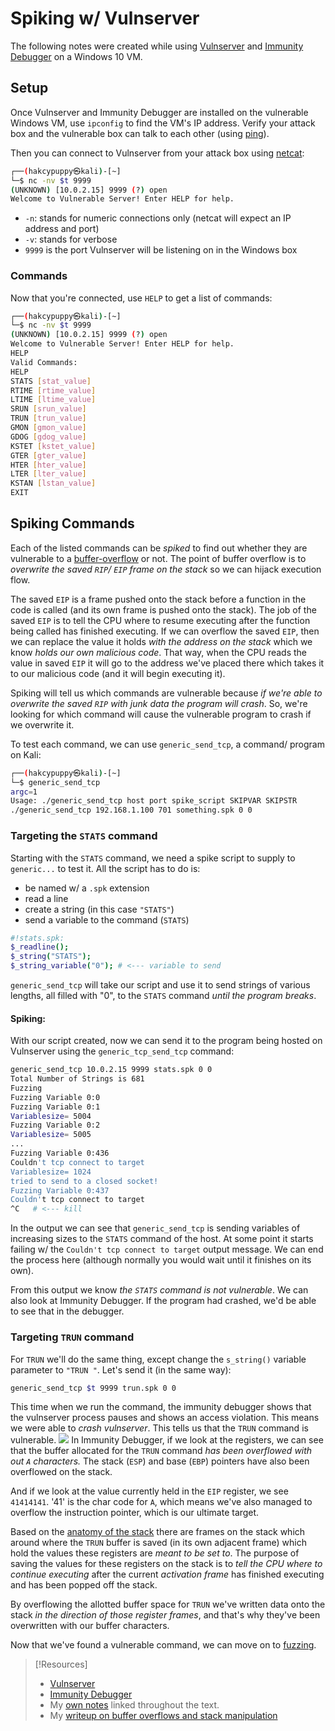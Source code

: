 
# Spiking w/ Vulnserver
The following notes were created while using [Vulnserver](https://thegreycorner.com/vulnserver.html) and [Immunity Debugger](https://www.immunityinc.com/products/debugger/) on a Windows 10 VM.
## Setup
Once Vulnserver and Immunity Debugger are installed on the vulnerable Windows VM, use `ipconfig` to find the VM's IP address. Verify your attack box and the vulnerable box can talk to each other (using [ping](/CLI-tools/ping.md)).

Then you can connect to Vulnserver from your attack box using [netcat](cybersecurity/tools/exploitation/netcat.md):
```bash
┌──(hakcypuppy㉿kali)-[~]
└─$ nc -nv $t 9999
(UNKNOWN) [10.0.2.15] 9999 (?) open
Welcome to Vulnerable Server! Enter HELP for help.
```
- `-n`: stands for numeric connections only (netcat will expect an IP address and port)
- `-v`: stands for verbose
- `9999` is the port Vulnserver will be listening on in the Windows box
### Commands
Now that you're connected, use `HELP` to get a list of commands:
```bash
┌──(hakcypuppy㉿kali)-[~]
└─$ nc -nv $t 9999
(UNKNOWN) [10.0.2.15] 9999 (?) open
Welcome to Vulnerable Server! Enter HELP for help.
HELP
Valid Commands:
HELP
STATS [stat_value]
RTIME [rtime_value]
LTIME [ltime_value]
SRUN [srun_value]
TRUN [trun_value]
GMON [gmon_value]
GDOG [gdog_value]
KSTET [kstet_value]
GTER [gter_value]
HTER [hter_value]
LTER [lter_value]
KSTAN [lstan_value]
EXIT
```
## Spiking Commands
Each of the listed commands can be *spiked* to find out whether they are vulnerable to a [buffer-overflow](/cybersecurity/TTPs/exploitation/binary-exploitation/buffer-overflow.md) or not. The point of buffer overflow is to *overwrite the saved `RIP`/ `EIP` frame on the stack* so we can hijack execution flow.

The saved `EIP` is a frame pushed onto the stack before a function in the code is called (and its own frame is pushed onto the stack). The job of the saved `EIP` is to tell the CPU where to resume executing after the function being called has finished executing. If we can overflow the saved `EIP`, then we can replace the value it holds *with the address on the stack* which we know *holds our own malicious code*. That way, when the CPU reads the value in saved `EIP` it will go to the address we've placed there which takes it to our malicious code (and it will begin executing it).

Spiking will tell us which commands are vulnerable because *if we're able to overwrite the saved `RIP` with junk data the program will crash*. So, we're looking for which command will cause the vulnerable program to crash if we overwrite it. 

To test each command, we can use `generic_send_tcp`, a command/ program on Kali:
```bash
┌──(hakcypuppy㉿kali)-[~]
└─$ generic_send_tcp
argc=1
Usage: ./generic_send_tcp host port spike_script SKIPVAR SKIPSTR
./generic_send_tcp 192.168.1.100 701 something.spk 0 0
```
### Targeting the `STATS` command
Starting with the `STATS` command, we need a spike script to supply to `generic...` to test it. All the script has to do is:
- be named w/ a `.spk` extension
- read a line
- create a string (in this case `"STATS"`)
- send a variable to the command (`STATS`)
```bash
#!stats.spk:
$_readline();
$_string("STATS");
$_string_variable("0"); # <--- variable to send
```
`generic_send_tcp` will take our script and use it to send strings of various lengths, all filled with "0", to the `STATS` command *until the program breaks*.
#### Spiking:
With our script created, now we can send it to the program being hosted on Vulnserver using the `generic_tcp_send_tcp` command:
```bash
generic_send_tcp 10.0.2.15 9999 stats.spk 0 0
Total Number of Strings is 681
Fuzzing
Fuzzing Variable 0:0
Fuzzing Variable 0:1
Variablesize= 5004
Fuzzing Variable 0:2
Variablesize= 5005
...
Fuzzing Variable 0:436
Couldn't tcp connect to target
Variablesize= 1024
tried to send to a closed socket!
Fuzzing Variable 0:437
Couldn't tcp connect to target
^C   # <--- kill
```
In the output we can see that `generic_send_tcp` is sending variables of increasing sizes to the `STATS` command of the host. At some point it starts failing w/ the `Couldn't tcp connect to target` output message. We can end the process here (although normally you would wait until it finishes on its own).

From this output we know *the `STATS` command is not vulnerable*. We can also look at Immunity Debugger. If the program had crashed, we'd be able to see that in the debugger. 
### Targeting `TRUN` command
For `TRUN` we'll do the same thing, except change the `s_string()` variable parameter to `"TRUN "`. Let's send it (in the same way):
```bash
generic_send_tcp $t 9999 trun.spk 0 0
```
This time when we run the command, the immunity debugger shows that the vulnserver process pauses and shows an access violation. This means we were able to *crash vulnserver*. This tells us that the `TRUN` command is vulnerable.
![](nested-repos/PNPT-study-guide/PNPT-pics/spiking-1.png)
In Immunity Debugger, if we look at the registers, we can see that the buffer allocated for the `TRUN` command *has been overflowed with out `A` characters.* The stack (`ESP`) and base (`EBP`) pointers have also been overflowed on the stack.

And if we look at the value currently held in the `EIP` register, we see `41414141`. '41' is the char code for `A`, which means we've also managed to overflow the instruction pointer, which is our ultimate target.

Based on the [anatomy of the stack](https://trshpuppy.github.io/portfolio/writeups/binary-exploitation) there are frames on the stack which around where the `TRUN` buffer is saved (in its own adjacent frame) which hold the values these registers are *meant to be set to*. The purpose of saving the values for these registers on the stack is to *tell the CPU where to continue executing* after the current *activation frame* has finished executing and has been popped off the stack.

By overflowing the allotted buffer space for `TRUN` we've written data onto the stack *in the direction of those register frames*, and that's why they've been overwritten with our buffer characters.

Now that we've found a vulnerable command, we can move on to [fuzzing](/nested-repos/PNPT-study-guide/PEH/buffer-overflows/fuzzing.md).

> [!Resources]
> -  [Vulnserver](https://thegreycorner.com/vulnserver.html) 
> - [Immunity Debugger](https://www.immunityinc.com/products/debugger/) 
> - My [own notes](https://github.com/trshpuppy/obsidian-notes) linked throughout the text.
> - My [writeup on buffer overflows and stack manipulation](https://trshpuppy.github.io/portfolio/writeups/binary-exploitation)